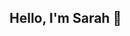 ## Hello, I'm Sarah 👋 

<!--
I am currently finishing a post-graduate program for Data Science and Business Analytics.

My portfolio where I showcase my projects can be found [HERE](xx)

🛠️ **Current Toolbox**
- **Programming Languages:** Python, SQL
- **Data Analysis & Statistics:** Regression Analysis, Exploratory Data Analysis (EDA), Data Cleaning, Feature Engineering, Hypothesis Testing
- **Machine Learning:** Supervised & Unsupervised Learning, Classification, Clustering, Ensemble Methods (Random Forest, XGBoost), Model Evaluation (Accuracy, Precision, Recall, ROC-AUC), Hyperparameter Tuning
- **Data Visualization:** Matplotlib, Seaborn, Tableau, Power BI
- **Tools & Libraries:** Pandas, NumPy, Scikit-learn, Jupyter Notebooks, Google Colab, Excel

I’m always looking for resources and expertise to expand my knowledge base 🔎

Connect with me: [LinkedIn](https://www.linkedin.com/in/sarah-ortega-b60150165/)

**sarahortega-hub/sarahortega-hub** is a ✨ _special_ ✨ repository because its `README.md` (this file) appears on your GitHub profile.

-->
